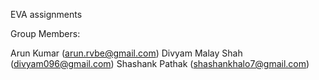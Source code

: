EVA assignments

Group Members:

Arun Kumar (arun.rvbe@gmail.com)
Divyam Malay Shah (divyam096@gmail.com)
Shashank Pathak (shashankhalo7@gmail.com)